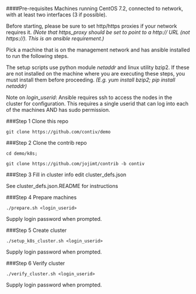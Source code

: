 ####Pre-requisites
Machines running CentOS 7.2, connected to network, with at least two
interfaces (3 if possible).

Before starting, please be sure to set http/https proxies if your network requires it.
*(Note that https_proxy should be set to point to a http:// URL (not https://).
This is an ansible requirement.)*

Pick a machine that is on the management network and has ansible installed
to run the following steps.

The setup scripts use python module *netaddr* and linux utility bzip2. If these are not
installed on the machine where you are executing these steps, you must install them
before proceeding. *(E.g. yum install bzip2; pip install netaddr)*

Note on *login_userid*: Ansible requires ssh to access the nodes in the cluster for
configuration. This requires a single userid that can log into each of the machines
AND has sudo permission.

###Step 1 Clone this repo
```
git clone https://github.com/contiv/demo
```

###Step 2 Clone the contrib repo
```
cd demo/k8s;

git clone https://github.com/jojimt/contrib -b contiv
```


###Step 3 Fill in cluster info
edit cluster_defs.json

See cluster_defs.json.README for instructions

###Step 4 Prepare machines

```
./prepare.sh <login_userid>
```
Supply login password when prompted.

###Step 5 Create cluster
```
./setup_k8s_cluster.sh <login_userid>
```
Supply login password when prompted.

###Step 6 Verify cluster
```
./verify_cluster.sh <login_userid>
```
Supply login password when prompted.
